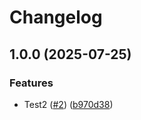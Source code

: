 # Changelog

## 1.0.0 (2025-07-25)


### Features

* Test2 ([#2](https://github.com/sdfdsfsfd/rlspls4/issues/2)) ([b970d38](https://github.com/sdfdsfsfd/rlspls4/commit/b970d3803b0dfde327caeeafcefa16e9405171fa))
